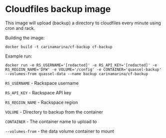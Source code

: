 # Cloudfiles backup image

This image will upload (backup) a directory to cloudfiles every minute using cron and rack.

Building the image:

```
docker build -t carinamarina/cf-backup cf-backup
```

Example run:

```
docker run -e RS_USERNAME='[redacted]' -e RS_API_KEY='[redacted]' -e RS_REGION_NAME='DFW' -e VOLUME='/config' -e CONTAINER='quassel-backup' --volumes-from quassel-data --name backup carinamarina/cf-backup
```

`RS_USERNAME` - Rackspace username

`RS_API_KEY` - Rackspace API key

`RS_REGION_NAME` - Rackspace region

`VOLUME` - Directory to backup from the container

`CONTAINER` - The container name to upload to

`--volumes-from` - the data volume container to mount